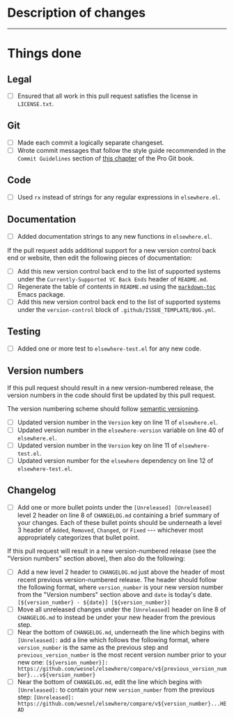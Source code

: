 # Description of changes

<!--
In this section, please write a brief summary of the changes in this pull request.
-->

---
# Things done

<!--
Please check what applies. Note that these are not hard requirements, but instead merely serve as information for reviewers and reminders to yourself.
-->

## Legal

- [ ] Ensured that all work in this pull request satisfies the license in `LICENSE.txt`.

## Git

- [ ] Made each commit a logically separate changeset.
- [ ] Wrote commit messages that follow the style guide recommended in the `Commit Guidelines` section of [this chapter](https://git-scm.com/book/en/v2/Distributed-Git-Contributing-to-a-Project) of the Pro Git book.

## Code

- [ ] Used `rx` instead of strings for any regular expressions in `elsewhere.el`.

## Documentation

- [ ] Added documentation strings to any new functions in `elsewhere.el`.

If the pull request adds additional support for a new version control back end or website, then edit the following pieces of documentation:

- [ ] Add this new version control back end to the list of supported systems under the `Currently-Supported VC Back Ends` header of `README.md`.
- [ ] Regenerate the table of contents in `README.md` using the [`markdown-toc`](https://github.com/ardumont/markdown-toc) Emacs package.
- [ ] Add this new version control back end to the list of supported systems under the `version-control` block of `.github/ISSUE_TEMPLATE/BUG.yml`.

## Testing

- [ ] Added one or more test to `elsewhere-test.el` for any new code.

## Version numbers

<!--
This "Version numbers" section is mostly for maintainers.
-->

If this pull request should result in a new version-numbered release, the version numbers in the code should first be updated by this pull request.

The version numbering scheme should follow [semantic versioning](https://semver.org/spec/v2.0.0.html).

- [ ] Updated version number in the `Version` key on line 11 of `elsewhere.el`.
- [ ] Updated version number in the `elsewhere-version` variable on line 40 of `elsewhere.el`.
- [ ] Updated version number in the `Version` key on line 11 of `elsewhere-test.el`.
- [ ] Updated version number for the `elsewhere` dependency on line 12 of `elsewhere-test.el`.

## Changelog

- [ ] Add one or more bullet points under the `[Unreleased] [Unreleased]` level 2 header on line 8 of `CHANGELOG.md` containing a brief summary of your changes. Each of these bullet points should be underneath a level 3 header of `Added`, `Removed`, `Changed`, or `Fixed` --- whichever most appropriately categorizes that bullet point.

<!--
The remainder of this "Changelog" section is mostly for maintainers.
-->

If this pull request will result in a new version-numbered release (see the "Version numbers" section above), then also do the following:

- [ ] Add a new level 2 header to `CHANGELOG.md` just above the header of most recent previous version-numbered release. The header should follow the following format, where `version_number` is your new version number from the "Version numbers" section above and `date` is today's date.
      ```
      [${version_number} - ${date}] [${version_number}]
      ```
- [ ] Move all unreleased changes under the `[Unreleased]` header on line 8 of `CHANGELOG.md` to instead be under your new header from the previous step.
- [ ] Near the bottom of `CHANGELOG.md`, underneath the line which begins with `[Unreleased]:` add a line which follows the following format, where `version_number` is the same as the previous step and `previous_version_number` is the most recent version number prior to your new one:
      ```
      [${version_number}]: https://github.com/wesnel/elsewhere/compare/v${previous_version_number}...v${version_number}
      ```
- [ ] Near the bottom of `CHANGELOG.md`, edit the line which begins with `[Unreleased]:` to contain your new `version_number` from the previous step:
      ```
      [Unreleased]: https://github.com/wesnel/elsewhere/compare/v${version_number}...HEAD
      ```
